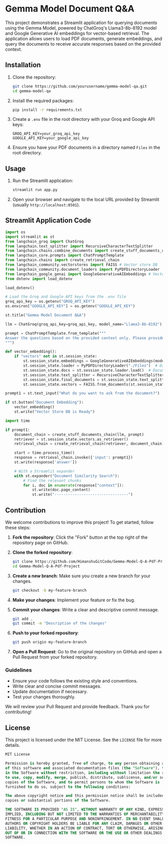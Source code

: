 # Gemma Model Document Q&A

This project demonstrates a Streamlit application for querying documents using the Gemma Model, powered by ChatGroq's Llama3-8b-8192 model and Google Generative AI embeddings for vector-based retrieval. The application allows users to load PDF documents, generate embeddings, and query the documents to receive accurate responses based on the provided context.

## Installation

1. Clone the repository:
    ```sh
    git clone https://github.com/yourusername/gemma-model-qa.git
    cd gemma-model-qa
    ```

2. Install the required packages:
    ```sh
    pip install -r requirements.txt
    ```

3. Create a `.env` file in the root directory with your Groq and Google API keys:
    ```env
    GROQ_API_KEY=your_groq_api_key
    GOOGLE_API_KEY=your_google_api_key
    ```

4. Ensure you have your PDF documents in a directory named `Files` in the root directory.

## Usage

1. Run the Streamlit application:
    ```sh
    streamlit run app.py
    ```

2. Open your browser and navigate to the local URL provided by Streamlit (usually `http://localhost:8501`).

## Streamlit Application Code

```python
import os
import streamlit as st
from langchain_groq import ChatGroq
from langchain.text_splitter import RecursiveCharacterTextSplitter
from langchain.chains.combine_documents import create_stuff_documents_chain
from langchain_core.prompts import ChatPromptTemplate
from langchain.chains import create_retrieval_chain
from langchain_community.vectorstores import FAISS # Vector store DB
from langchain_community.document_loaders import PyPDFDirectoryLoader
from langchain_google_genai import GoogleGenerativeAIEmbeddings # Vector embedding technique
from dotenv import load_dotenv

load_dotenv()

# Load the Groq and Google API keys from the .env file
groq_api_key = os.getenv("GROQ_API_KEY")
os.environ["GOOGLE_API_KEY"] = os.getenv("GOOGLE_API_KEY")

st.title("Gemma Model Document Q&A")

llm = ChatGroq(groq_api_key=groq_api_key, model_name="Llama3-8b-8192")

prompt = ChatPromptTemplate.from_template("""
Answer the questions based on the provided context only. Please provide the most accurate response to the questions below. <context> {context} <context> Question: {input}
""")

def vector_embedding():
    if "vectors" not in st.session_state:
        st.session_state.embeddings = GoogleGenerativeAIEmbeddings(model="models/embedding-001")
        st.session_state.loader = PyPDFDirectoryLoader("./Files")  # Data ingestion step
        st.session_state.docs = st.session_state.loader.load()  # Document loadings
        st.session_state.text_splitter = RecursiveCharacterTextSplitter(chunk_size=1000, chunk_overlap=200)  # Text splitter
        st.session_state.final_documents = st.session_state.text_splitter.split_documents(st.session_state.docs)  # Splitting the documents
        st.session_state.vectors = FAISS.from_documents(st.session_state.final_documents, st.session_state.embeddings)  # Vector store

prompt1 = st.text_input("What do you want to ask from the document?")

if st.button("Document Embedding"):
    vector_embedding()
    st.write("Vector Store DB is Ready")

import time

if prompt1:
    document_chain = create_stuff_documents_chain(llm, prompt)
    retriever = st.session_state.vectors.as_retriever()
    retrieval_chain = create_retrieval_chain(retriever, document_chain)

    start = time.process_time()
    response = retrieval_chain.invoke({'input': prompt1})
    st.write(response['answer'])

    # With a Streamlit expander
    with st.expander("Document Similarity Search"):
        # Find the relevant chunks
        for i, doc in enumerate(response["context"]):
            st.write(doc.page_content)
            st.write("---------------------------------")
```
## Contribution

We welcome contributions to improve this project! To get started, follow these steps:

1. **Fork the repository**: Click the "Fork" button at the top right of the repository page on GitHub.

2. **Clone the forked repository**:
    ```sh
    git clone https://github.com/HimanshuGitCode/Gemma-Model-Q-A-Pdf-Project.git
    cd Gemma-Model-Q-A-Pdf-Project
    ```

3. **Create a new branch**: Make sure you create a new branch for your changes.
    ```sh
    git checkout -b my-feature-branch
    ```

4. **Make your changes**: Implement your feature or fix the bug.

5. **Commit your changes**: Write a clear and descriptive commit message.
    ```sh
    git add .
    git commit -m "Description of the changes"
    ```

6. **Push to your forked repository**:
    ```sh
    git push origin my-feature-branch
    ```

7. **Open a Pull Request**: Go to the original repository on GitHub and open a Pull Request from your forked repository.

### Guidelines

- Ensure your code follows the existing style and conventions.
- Write clear and concise commit messages.
- Update documentation if necessary.
- Test your changes thoroughly.

We will review your Pull Request and provide feedback. Thank you for contributing!

## License

This project is licensed under the MIT License. See the `LICENSE` file for more details.

```sql
MIT License

Permission is hereby granted, free of charge, to any person obtaining a copy
of this software and associated documentation files (the "Software"), to deal
in the Software without restriction, including without limitation the rights
to use, copy, modify, merge, publish, distribute, sublicense, and/or sell
copies of the Software, and to permit persons to whom the Software is
furnished to do so, subject to the following conditions:

The above copyright notice and this permission notice shall be included in all
copies or substantial portions of the Software.

THE SOFTWARE IS PROVIDED "AS IS", WITHOUT WARRANTY OF ANY KIND, EXPRESS OR
IMPLIED, INCLUDING BUT NOT LIMITED TO THE WARRANTIES OF MERCHANTABILITY,
FITNESS FOR A PARTICULAR PURPOSE AND NONINFRINGEMENT. IN NO EVENT SHALL THE
AUTHORS OR COPYRIGHT HOLDERS BE LIABLE FOR ANY CLAIM, DAMAGES OR OTHER
LIABILITY, WHETHER IN AN ACTION OF CONTRACT, TORT OR OTHERWISE, ARISING FROM,
OUT OF OR IN CONNECTION WITH THE SOFTWARE OR THE USE OR OTHER DEALINGS IN THE
SOFTWARE.

